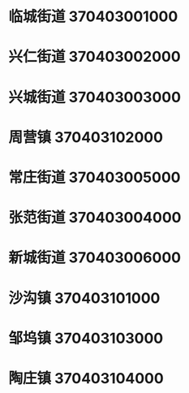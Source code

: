 # 临城街道 370403001000
# 兴仁街道 370403002000
# 兴城街道 370403003000
# 周营镇 370403102000
# 常庄街道 370403005000
# 张范街道 370403004000
# 新城街道 370403006000
# 沙沟镇 370403101000
# 邹坞镇 370403103000
# 陶庄镇 370403104000
